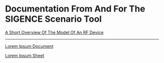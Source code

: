 # Documentation From And For The SIGENCE Scenario Tool

[A Short Overview Of The Model Of An RF Device](https://github.com/ObiWanLansi/SIGENCE-Scenario-Tool/blob/master/SIGENCEScenarioTool.MainApp/Src/Models/RFDevice.Properties.md)

***

[Lorem Ipsum Document](https://docs.google.com/document/d/1McBbzu1e6Z02Gi1kc4LE9IljVJ0ChYTBhm4Aa0apMBs/edit?usp=sharing)

[Lorem Ipsum Sheet](https://docs.google.com/spreadsheets/d/1NPP4nd6wHIod8LwnMzezaTrpzQ2TSUtZhCWA30o0QwQ/edit?usp=sharing)

